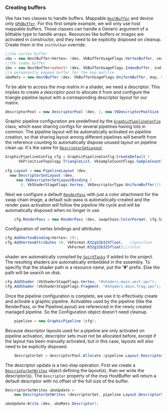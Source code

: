 ### Creating buffers

Vke has two classes to handle buffers. Mappable [`HostBuffer`](../../../../wiki/vke.HostBuffer) and device only [`GPUBuffer`](../../../../wiki/vke.GPUBuffer). 
For this first simple example, we will only use host mappable buffers. Those classes can handle a Generic argument of a blittable type to handle arrays. Resources like buffers or images are activated in constructor, and they need to be explicitly disposed on cleanup. Create them in the `initVulkan` override.

```csharp
//the vertex buffer
vbo = new HostBuffer<Vertex> (dev, VkBufferUsageFlags.VertexBuffer, vertices);
//the index buffer
ibo = new HostBuffer<ushort> (dev, VkBufferUsageFlags.IndexBuffer, indices);	
//a permanantly mapped buffer for the mvp matrice
uboMats = new HostBuffer (dev, VkBufferUsageFlags.UniformBuffer, mvp, true);
```

To be able to access the mvp matrix in a shader, we need a descriptor. This implies to create a descriptor  pool to allocate it from and configure the triangle pipeline layout with a corresponding descriptor layout for our matrix.
```csharp
descriptorPool = new DescriptorPool (dev, 1, new VkDescriptorPoolSize (VkDescriptorType.UniformBuffer));
```
Graphic pipeline configuration are predefined by the [`GraphicPipelineConfig`](../../../../wiki/vke.GraphicPipelineConfig) class, which ease sharing configs for several pipelines having lots in common. The pipeline layout will be automatically activated on pipeline creation, so that sharing layout among different pipelines will benefit from the reference counting to automatically dispose unused layout on pipeline clean up. It's the same for [`DescriptorSetLayout`](../../wiki/api/DescriptorSetLayout).
```csharp
GraphicPipelineConfig cfg = GraphicPipelineConfig.CreateDefault (
      VkPrimitiveTopology.TriangleList, VkSampleCountFlags.SampleCount1, false);
      
cfg.Layout = new PipelineLayout (dev,
  new DescriptorSetLayout (dev,
     new VkDescriptorSetLayoutBinding (
       0, VkShaderStageFlags.Vertex, VkDescriptorType.UniformBuffer)));
```
Next we configure a default [`RenderPass`](../../../../wiki/vke.RenderPass) with just a color attachment for the swap chain image, a default sub-pass is automatically created and the render pass activation will follow the pipeline life cycle and will be automatically disposed when no longer in use.
```csharp
	cfg.RenderPass = new RenderPass (dev, swapChain.ColorFormat, cfg.Samples);
```
Configuration of vertex bindings and attributes
```csharp
cfg.AddVertexBinding<Vertex> (0);
cfg.AddVertexAttributes (0, VkFormat.R32g32b32Sfloat,	//position
                            VkFormat.R32g32b32Sfloat);//color
```
shader are automatically compiled by [`SpirVTasks`](../../SpirVTasks/README.md) if added to the project. The resulting shaders are automatically embedded in the assembly. To specifiy that the shader path is a resource name, put the **'#'** prefix. Else the path will be search on disk.
```csharp
cfg.AddShader (VkShaderStageFlags.Vertex, "#shaders.main.vert.spv");
cfg.AddShader (VkShaderStageFlags.Fragment, "#shaders.main.frag.spv");
```
Once the pipeline configuration is complete, we use it to effectively create and activate a graphic pipeline. Activables used by the pipeline (like the RenderPass, or the PipelineLayout) are referenced in the newly created managed pipeline. So the Configuration object doesn't need cleanup.
```csharp
	pipeline = new GraphicPipeline (cfg);
```
Because descriptor layouts used for a pipeline are only activated on pipeline activation, descriptor sets must not be allocated before, except if the layout has been manually activated, but in this case, layouts will also need to be explicitly disposed.
```csharp
	descriptorSet = descriptorPool.Allocate (pipeline.Layout.DescriptorSetLayouts[0]);
```
The descriptor update is a two step operation. First we create a [`DescriptorSetWrites`](../../../../wiki/vke.DescriptorSetWrites) object defining the layout(s), than we write the descriptor(s).
The `Descriptor` property of the mvp HostBuffer will return a default descriptor with no offset of the full size of the buffer.

```csharp
DescriptorSetWrites uboUpdate =
    new DescriptorSetWrites (descriptorSet, pipeline.Layout.DescriptorSetLayouts[0]);

uboUpdate.Write (dev, uboMats.Descriptor);
```

